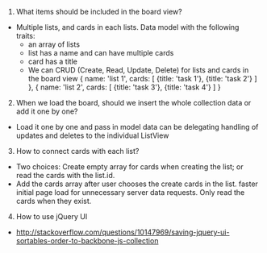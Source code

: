 1. What items should be included in the board view? 
  - Multiple lists, and cards in each lists. Data model with the following traits:
    * an array of lists
    * list has a name and can have multiple cards
    * card has a title
    * We can CRUD (Create, Read, Update, Delete) for lists and cards in the board view
   {
      name: 'list 1',
      cards: [
        {title: 'task 1'},
        {title: 'task 2'}
      ]
    },
    {
      name: 'list 2',
      cards: [
        {title: 'task 3'},
        {title: 'task 4'}
      ]
    }

2. When we load the board, should we insert the whole collection data or add it one by one?
  - Load it one by one and pass in model data can be delegating handling of updates 
    and deletes to the individual ListView

3. How to connect cards with each list?
  - Two choices: Create empty array for cards when creating the list; or read the cards
    with the list.id. 
  - Add the cards array after user chooses the create cards in the list. faster initial page 
    load for unnecessary server data requests. Only read the cards when they exist.

4. How to use jQuery UI
  - http://stackoverflow.com/questions/10147969/saving-jquery-ui-sortables-order-to-backbone-js-collection